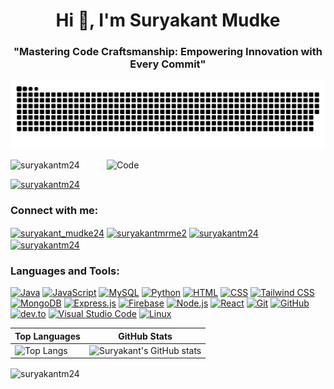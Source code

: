 

<h1 align="center">Hi 👋, I'm Suryakant Mudke</h1>
<h3 align="center">"Mastering Code Craftsmanship: Empowering Innovation with Every Commit"</h3>

![Snake animation](https://github.com/SuryakantM24/SuryakantM24/blob/output/github-contribution-grid-snake.svg)

<img align="right" width="350"  src="https://camo.githubusercontent.com/e20822b4282c07ffd010cd05f855a6561d3b62358ca9e607e4901288dd748fcb/68747470733a2f2f63646e2e6472696262626c652e636f6d2f75736572732f323133313939332f73637265656e73686f74732f343934383733362f74686f75676874776f726b732d6769665f6472696262626c652e676966" alt="Code">
<p align="left"> <img src="https://komarev.com/ghpvc/?username=suryakantm24&label=Profile%20views&color=0e75b6&style=flat" alt="suryakantm24" /> </p>

<p align="left"> <a href="https://github.com/ryo-ma/github-profile-trophy"><img  src="https://github-profile-trophy.vercel.app/?username=suryakantm24&theme=darkhub" alt="suryakantm24" width="50%" /></a> </p>

<!--### Blogs posts-->
<!-- BLOG-POST-LIST:START -->
<!-- BLOG-POST-LIST:END -->

<h3 align="left">Connect with me:</h3>
<p align="left">
<a href="https://www.leetcode.com/suryakant_mudke24" target="blank"><img align="center" src="https://raw.githubusercontent.com/rahuldkjain/github-profile-readme-generator/master/src/images/icons/Social/leet-code.svg" alt="suryakant_mudke24" height="30" width="40" /></a>  
<a href="https://auth.geeksforgeeks.org/user/suryakantmrme2" target="blank"><img align="center" src="https://raw.githubusercontent.com/rahuldkjain/github-profile-readme-generator/master/src/images/icons/Social/geeks-for-geeks.svg" alt="suryakantmrme2" height="30" width="40" /></a>
<a href="https://dev.to/suryakantm24" target="_blank">
  <img align="center" src="https://skillicons.dev/icons?i=devto" alt="suryakantm24" height="35" width="40" />
</a>
<a href="https://www.linkedin.com/in/suryakantm24/" target="_blank">
  <img align="center" src="https://skillicons.dev/icons?i=linkedin" alt="suryakantm24" height="35" width="40" />
</a>



</p>

<h3 align="left">Languages and Tools:</h3>

[![Java](https://skillicons.dev/icons?i=java)](https://www.java.com)
[![JavaScript](https://skillicons.dev/icons?i=js)](https://developer.mozilla.org/en-US/docs/Web/JavaScript)
[![MySQL](https://skillicons.dev/icons?i=mysql)](https://www.mysql.com)
[![Python](https://skillicons.dev/icons?i=py)](https://www.python.org)
[![HTML](https://skillicons.dev/icons?i=html)](https://www.w3schools.com/html/)
[![CSS](https://skillicons.dev/icons?i=css)](https://www.w3schools.com/css/)
[![Tailwind CSS](https://skillicons.dev/icons?i=tailwind)](https://tailwindcss.com)
[![MongoDB](https://skillicons.dev/icons?i=mongodb)](https://www.mongodb.com)
[![Express.js](https://skillicons.dev/icons?i=express)](https://expressjs.com)
[![Firebase](https://skillicons.dev/icons?i=firebase)](https://firebase.google.com)
[![Node.js](https://skillicons.dev/icons?i=nodejs)](https://nodejs.org)
[![React](https://skillicons.dev/icons?i=react)](https://reactjs.org)
[![Git](https://skillicons.dev/icons?i=git)](https://git-scm.com)
[![GitHub](https://skillicons.dev/icons?i=github)](https://github.com)
[![dev.to](https://skillicons.dev/icons?i=devto)](https://dev.to)
[![Visual Studio Code](https://skillicons.dev/icons?i=vscode)](https://code.visualstudio.com)
[![Linux](https://skillicons.dev/icons?i=linux)](https://www.linux.org)


| Top Languages                                               | GitHub Stats                                               |
| ----------------------------------------------------------- | ---------------------------------------------------------- |
| ![Top Langs](https://github-readme-stats.vercel.app/api/top-langs/?username=SuryakantM24&layout=compact&&theme=radical)| ![Suryakant's GitHub stats](https://github-readme-stats.vercel.app/api?username=SuryakantM24&theme=radical)|

<p><img align="center" src="https://github-readme-streak-stats.herokuapp.com/?user=suryakantm24&theme=radical" alt="suryakantm24" /></p>
